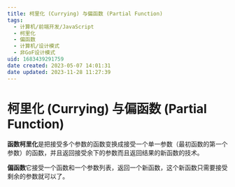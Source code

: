 ```yaml
---
title: 柯里化 (Currying) 与偏函数 (Partial Function)
tags: 
  - 计算机/前端开发/JavaScript
  - 柯里化
  - 偏函数
  - 计算机/设计模式
  - 非GoF设计模式
uid: 1683439291759
date created: 2023-05-07 14:01:31
date updated: 2023-11-28 11:27:39
---
```


# 柯里化 (Currying) 与偏函数 (Partial Function)

**函数柯里化**是把接受多个参数的函数变换成接受一个单一参数（最初函数的第一个参数）的函数，并且返回接受余下的参数而且返回结果的新函数的技术。

**偏函数**它接受一个函数和一个参数列表，返回一个新函数，这个新函数只需要接受剩余的参数就可以了。
